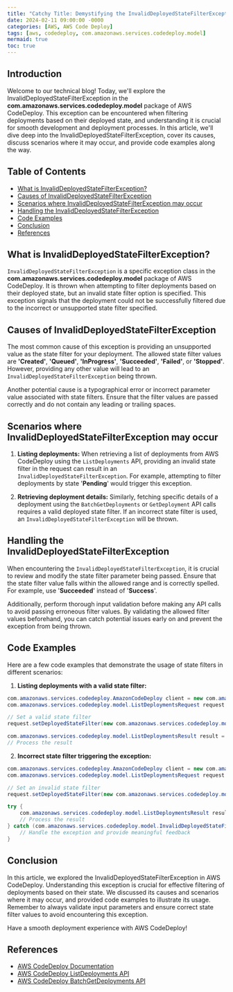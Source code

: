 ```yaml
---
title: "Catchy Title: Demystifying the InvalidDeployedStateFilterException in AWS CodeDeploy"
date: 2024-02-11 09:00:00 -0000
categories: [AWS, AWS Code Deploy]
tags: [aws, codedeploy, com.amazonaws.services.codedeploy.model]
mermaid: true
toc: true
---
```



## Introduction
Welcome to our technical blog! Today, we'll explore the InvalidDeployedStateFilterException in the **com.amazonaws.services.codedeploy.model** package of AWS CodeDeploy. This exception can be encountered when filtering deployments based on their deployed state, and understanding it is crucial for smooth development and deployment processes. In this article, we'll dive deep into the InvalidDeployedStateFilterException, cover its causes, discuss scenarios where it may occur, and provide code examples along the way.

## Table of Contents
- [What is InvalidDeployedStateFilterException?](#what-is-invaliddeployedstatefilterexception)
- [Causes of InvalidDeployedStateFilterException](#causes-of-invaliddeployedstatefilterexception)
- [Scenarios where InvalidDeployedStateFilterException may occur](#scenarios-where-invaliddeployedstatefilterexception-may-occur)
- [Handling the InvalidDeployedStateFilterException](#handling-the-invaliddeployedstatefilterexception)
- [Code Examples](#code-examples)
- [Conclusion](#conclusion)
- [References](#references)

## What is InvalidDeployedStateFilterException?
`InvalidDeployedStateFilterException` is a specific exception class in the **com.amazonaws.services.codedeploy.model** package of AWS CodeDeploy. It is thrown when attempting to filter deployments based on their deployed state, but an invalid state filter option is specified. This exception signals that the deployment could not be successfully filtered due to the incorrect or unsupported state filter specified.

## Causes of InvalidDeployedStateFilterException
The most common cause of this exception is providing an unsupported value as the state filter for your deployment. The allowed state filter values are **'Created'**, **'Queued'**, **'InProgress'**, **'Succeeded'**, **'Failed'**, or **'Stopped'**. However, providing any other value will lead to an `InvalidDeployedStateFilterException` being thrown.

Another potential cause is a typographical error or incorrect parameter value associated with state filters. Ensure that the filter values are passed correctly and do not contain any leading or trailing spaces.

## Scenarios where InvalidDeployedStateFilterException may occur
1. **Listing deployments:** When retrieving a list of deployments from AWS CodeDeploy using the `ListDeployments` API, providing an invalid state filter in the request can result in an `InvalidDeployedStateFilterException`. For example, attempting to filter deployments by state '**Pending**' would trigger this exception.

2. **Retrieving deployment details:** Similarly, fetching specific details of a deployment using the `BatchGetDeployments` or `GetDeployment` API calls requires a valid deployed state filter. If an incorrect state filter is used, an `InvalidDeployedStateFilterException` will be thrown.

## Handling the InvalidDeployedStateFilterException
When encountering the `InvalidDeployedStateFilterException`, it is crucial to review and modify the state filter parameter being passed. Ensure that the state filter value falls within the allowed range and is correctly spelled. For example, use '**Succeeded**' instead of '**Success**'.

Additionally, perform thorough input validation before making any API calls to avoid passing erroneous filter values. By validating the allowed filter values beforehand, you can catch potential issues early on and prevent the exception from being thrown.

## Code Examples
Here are a few code examples that demonstrate the usage of state filters in different scenarios:

1. **Listing deployments with a valid state filter:**

```java
com.amazonaws.services.codedeploy.AmazonCodeDeploy client = new com.amazonaws.services.codedeploy.AmazonCodeDeployClient();
com.amazonaws.services.codedeploy.model.ListDeploymentsRequest request = new com.amazonaws.services.codedeploy.model.ListDeploymentsRequest();

// Set a valid state filter
request.setDeployedStateFilter(new com.amazonaws.services.codedeploy.model.DeployedStateFilter().withIncludeOnlyStatuses("Succeeded", "InProgress"));

com.amazonaws.services.codedeploy.model.ListDeploymentsResult result = client.listDeployments(request);
// Process the result
```

2. **Incorrect state filter triggering the exception:**

```java
com.amazonaws.services.codedeploy.AmazonCodeDeploy client = new com.amazonaws.services.codedeploy.AmazonCodeDeployClient();
com.amazonaws.services.codedeploy.model.ListDeploymentsRequest request = new com.amazonaws.services.codedeploy.model.ListDeploymentsRequest();

// Set an invalid state filter
request.setDeployedStateFilter(new com.amazonaws.services.codedeploy.model.DeployedStateFilter().withIncludeOnlyStatuses("Pending"));

try {
    com.amazonaws.services.codedeploy.model.ListDeploymentsResult result = client.listDeployments(request);
    // Process the result
} catch (com.amazonaws.services.codedeploy.model.InvalidDeployedStateFilterException ex) {
    // Handle the exception and provide meaningful feedback
}
```

## Conclusion
In this article, we explored the InvalidDeployedStateFilterException in AWS CodeDeploy. Understanding this exception is crucial for effective filtering of deployments based on their state. We discussed its causes and scenarios where it may occur, and provided code examples to illustrate its usage. Remember to always validate input parameters and ensure correct state filter values to avoid encountering this exception.

Have a smooth deployment experience with AWS CodeDeploy!

## References
- [AWS CodeDeploy Documentation](https://aws.amazon.com/codedeploy/)
- [AWS CodeDeploy ListDeployments API](https://docs.aws.amazon.com/codedeploy/latest/APIReference/API_ListDeployments.html)
- [AWS CodeDeploy BatchGetDeployments API](https://docs.aws.amazon.com/codedeploy/latest/APIReference/API_BatchGetDeployments.html)